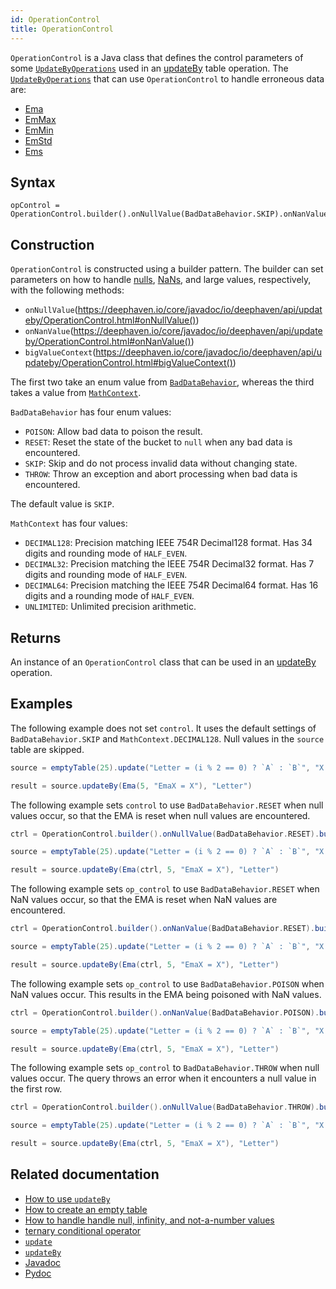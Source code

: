 ```yaml
---
id: OperationControl
title: OperationControl
---
```


`OperationControl` is a Java class that defines the control parameters of some [`UpdateByOperations`](./updateBy.md#parameters) used in an [updateBy](./updateBy.md) table operation. The [`UpdateByOperations`](./updateBy.md#parameters) that can use `OperationControl` to handle erroneous data are:

- [Ema](./ema.md)
- [EmMax](./em-max.md)
- [EmMin](./em-min.md)
- [EmStd](./em-std.md)
- [Ems](./ems.md)

## Syntax

```
opControl = OperationControl.builder().onNullValue(BadDataBehavior.SKIP).onNanValue(BadDataBehavior.SKIP).bigValueContext(MathContext.DECIMAL128).build()
```

## Construction

`OperationControl` is constructed using a builder pattern. The builder can set parameters on how to handle [nulls](../../query-language/types/nulls.md), [NaNs](../../query-language/types/NaNs.md), and large values, respectively, with the following methods:

- `onNullValue`(<https://deephaven.io/core/javadoc/io/deephaven/api/updateby/OperationControl.html#onNullValue()>)
- `onNanValue`(<https://deephaven.io/core/javadoc/io/deephaven/api/updateby/OperationControl.html#onNanValue()>)
- `bigValueContext`(<https://deephaven.io/core/javadoc/io/deephaven/api/updateby/OperationControl.html#bigValueContext()>)

The first two take an enum value from [`BadDataBehavior`](https://deephaven.io/core/javadoc/io/deephaven/api/updateby/BadDataBehavior.html), whereas the third takes a value from [`MathContext`](https://docs.oracle.com/en/java/javase/11/docs/api/java.base/java/math/MathContext.html).

`BadDataBehavior` has four enum values:

- `POISON`: Allow bad data to poison the result.
- `RESET`: Reset the state of the bucket to `null` when any bad data is encountered.
- `SKIP`: Skip and do not process invalid data without changing state.
- `THROW`: Throw an exception and abort processing when bad data is encountered.

The default value is `SKIP`.

`MathContext` has four values:

- `DECIMAL128`: Precision matching IEEE 754R Decimal128 format. Has 34 digits and rounding mode of `HALF_EVEN`.
- `DECIMAL32`: Precision matching the IEEE 754R Decimal32 format. Has 7 digits and rounding mode of `HALF_EVEN`.
- `DECIMAL64`: Precision matching the IEEE 754R Decimal64 format. Has 16 digits and a rounding mode of `HALF_EVEN`.
- `UNLIMITED`: Unlimited precision arithmetic.

## Returns

An instance of an `OperationControl` class that can be used in an [updateBy](./updateBy.md) operation.

## Examples

The following example does not set `control`. It uses the default settings of `BadDataBehavior.SKIP` and `MathContext.DECIMAL128`. Null values in the `source` table are skipped.

```groovy order=source,result
source = emptyTable(25).update("Letter = (i % 2 == 0) ? `A` : `B`", "X = (i % 5 == 0) ? NULL_INT : randomInt(0, 100)")

result = source.updateBy(Ema(5, "EmaX = X"), "Letter")
```

The following example sets `control` to use `BadDataBehavior.RESET` when null values occur, so that the EMA is reset when null values are encountered.

```groovy order=source,result
ctrl = OperationControl.builder().onNullValue(BadDataBehavior.RESET).build()

source = emptyTable(25).update("Letter = (i % 2 == 0) ? `A` : `B`", "X = (i % 5 == 0) ? NULL_INT : randomInt(0, 100)")

result = source.updateBy(Ema(ctrl, 5, "EmaX = X"), "Letter")
```

The following example sets `op_control` to use `BadDataBehavior.RESET` when NaN values occur, so that the EMA is reset when NaN values are encountered.

```groovy order=source,result
ctrl = OperationControl.builder().onNanValue(BadDataBehavior.RESET).build()

source = emptyTable(25).update("Letter = (i % 2 == 0) ? `A` : `B`", "X = (i % 5 == 0) ? (0/0) : randomInt(0, 100)")

result = source.updateBy(Ema(ctrl, 5, "EmaX = X"), "Letter")
```

The following example sets `op_control` to use `BadDataBehavior.POISON` when NaN values occur. This results in the EMA being poisoned with NaN values.

```groovy order=source,result
ctrl = OperationControl.builder().onNanValue(BadDataBehavior.POISON).build()

source = emptyTable(25).update("Letter = (i % 2 == 0) ? `A` : `B`", "X = (i % 5 == 0) ? (0/0) : randomInt(0, 100)")

result = source.updateBy(Ema(ctrl, 5, "EmaX = X"), "Letter")
```

The following example sets `op_control` to `BadDataBehavior.THROW` when null values occur. The query throws an error when it encounters a null value in the first row.

```groovy should-fail
ctrl = OperationControl.builder().onNullValue(BadDataBehavior.THROW).build()

source = emptyTable(25).update("Letter = (i % 2 == 0) ? `A` : `B`", "X = (i % 5 == 0) ? NULL_INT : randomInt(0, 100)")

result = source.updateBy(Ema(ctrl, 5, "EmaX = X"), "Letter")
```

## Related documentation

- [How to use `updateBy`](../../../how-to-guides/use-update-by.md)
- [How to create an empty table](../../../how-to-guides/empty-table.md)
- [How to handle handle null, infinity, and not-a-number values](../../../how-to-guides/handle-null-inf-nan.md)
- [ternary conditional operator](../../query-language/control-flow/ternary-if.md)
- [`update`](../select/update.md)
- [`updateBy`](./updateBy.md)
- [Javadoc](https://deephaven.io/core/javadoc/io/deephaven/api/updateby/OperationControl.html)
- [Pydoc](https://deephaven.io/core/pydoc/code/deephaven.updateby.html#deephaven.updateby.BadDataBehavior)

